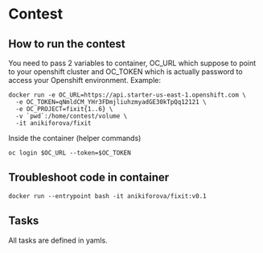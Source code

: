# Contest
## How to run the contest
You need to pass 2 variables to container, OC_URL which suppose to point to your openshift cluster and OC_TOKEN which is actually password to access your Openshift environment.
Example:
```
docker run -e OC_URL=https://api.starter-us-east-1.openshift.com \
  -e OC_TOKEN=qNmldCM_YHr3FDmjliuhzmyadGE30kTpQq12121 \
  -e OC_PROJECT=fixit{1..6} \
  -v `pwd`:/home/contest/volume \
  -it anikiforova/fixit
```


Inside the container (helper commands)
```
oc login $OC_URL --token=$OC_TOKEN
```
## Troubleshoot code in container
```
docker run --entrypoint bash -it anikiforova/fixit:v0.1
```

## Tasks

All tasks are defined in yamls.
